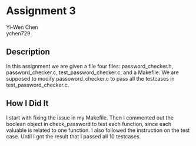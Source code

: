 # Assignment 3 
Yi-Wen Chen <br>
ychen729
## Description
In this assignment we are given a file four files: password_checker.h, password_checker.c, test_password_checker.c, and a Makefile. We are supposed to modify passoword_checker.c to pass all the testcases in test_password_checker.c. 

## How I Did It
I start with fixing the issue in my Makefile. Then I commented out the boolean object in check_password to test each function, since each valuable is related to one function. I also followed the instruction on the test case. Until I got the result that I passed all 10 testcases.